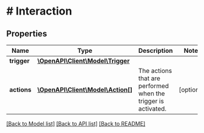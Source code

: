 # # Interaction

## Properties

Name | Type | Description | Notes
------------ | ------------- | ------------- | -------------
**trigger** | [**\OpenAPI\Client\Model\Trigger**](Trigger.md) |  |
**actions** | [**\OpenAPI\Client\Model\Action[]**](Action.md) | The actions that are performed when the trigger is activated. | [optional]

[[Back to Model list]](../../README.md#models) [[Back to API list]](../../README.md#endpoints) [[Back to README]](../../README.md)
